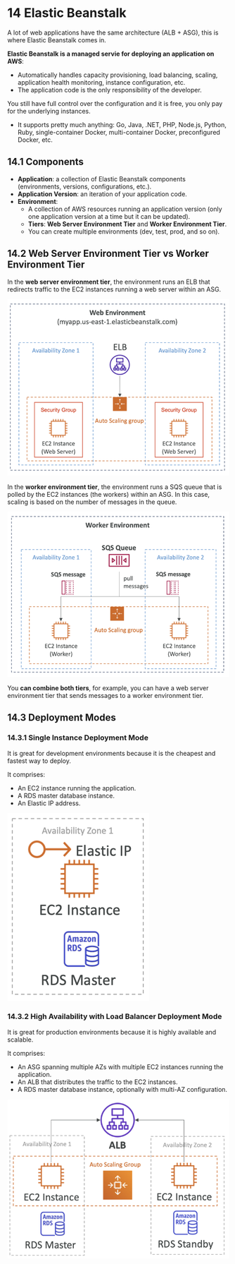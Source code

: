# 14 Elastic Beanstalk

A lot of web applications have the same architecture (ALB + ASG), this is where Elastic Beanstalk comes in.

**Elastic Beanstalk is a managed servie for deploying an application on AWS**:
- Automatically handles capacity provisioning, load balancing, scaling, application health monitoring, instance configuration, etc.
- The application code is the only responsibility of the developer.

You still have full control over the configuration and it is free, you only pay for the underlying instances.
- It supports pretty much anything: Go, Java, .NET, PHP, Node.js, Python, Ruby, single-container Docker, multi-container Docker, preconfigured Docker, etc.

## 14.1 Components

- **Application**: a collection of Elastic Beanstalk components (environments, versions, configurations, etc.).
- **Application Version**: an iteration of your application code.
- **Environment**:
    - A collection of AWS resources running an application version (only one application version at a time but it can be updated).
    - **Tiers**: **Web Server Environment Tier** and **Worker Environment Tier**.
    - You can create multiple environments (dev, test, prod, and so on).

## 14.2 Web Server Environment Tier vs Worker Environment Tier

In the **web server environment tier**, the environment runs an ELB that redirects traffic to the EC2 instances running a web server within an ASG.

![Web Server Environment Tier](/assets/aws-certified-developer-associate/eb_web_server_environment_tier.png "Web Server Environment Tier")

In the **worker environment tier**, the environment runs a SQS queue that is polled by the EC2 instances (the workers) within an ASG. In this case, scaling is based on the number of messages in the queue.

![Worker Environment Tier](/assets/aws-certified-developer-associate/eb_worker_environment_tier.png "Worker Environment Tier")

You **can combine both tiers**, for example, you can have a web server environment tier that sends messages to a worker environment tier.

## 14.3 Deployment Modes

### 14.3.1 Single Instance Deployment Mode

It is great for development environments because it is the cheapest and fastest way to deploy.

It comprises:
- An EC2 instance running the application.
- A RDS master database instance.
- An Elastic IP address.

![Single Instance Deployment](/assets/aws-certified-developer-associate/eb_single_instance_deployment.png "Single Instance Deployment")

### 14.3.2 High Availability with Load Balancer Deployment Mode

It is great for production environments because it is highly available and scalable.

It comprises:
- An ASG spanning multiple AZs with multiple EC2 instances running the application.
- An ALB that distributes the traffic to the EC2 instances.
- A RDS master database instance, optionally with multi-AZ configuration.

![High Availability with Load Balancer Deployment](/assets/aws-certified-developer-associate/eb_high_availability_with_load_balancer_deployment.png "High Availability with Load Balancer Deployment")

